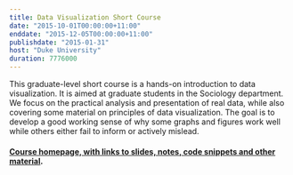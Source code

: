 ```yaml
---
title: Data Visualization Short Course
date: "2015-10-01T00:00:00+11:00"
enddate: "2015-12-05T00:00:00+11:00"
publishdate: "2015-01-31"
host: "Duke University"
duration: 7776000
---
```


This graduate-level short course is a hands-on introduction to data visualization. It is aimed at graduate students in the Sociology department. We focus on the practical analysis and presentation of real data, while also covering some material on principles of data visualization. The goal is to develop a good working sense of why some graphs and figures work well while others either fail to inform or actively mislead.

#### <a href="http://socviz.github.io/soc880/">Course homepage, with links to slides, notes, code snippets and other material</a>.
